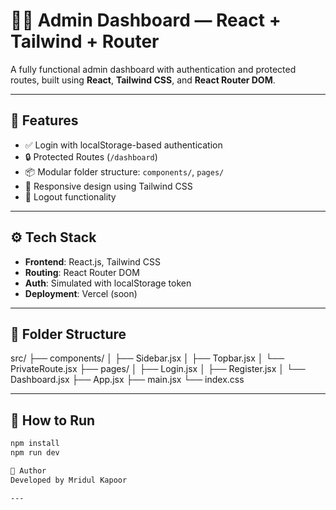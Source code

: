 # 🧑‍💻 Admin Dashboard — React + Tailwind + Router

A fully functional admin dashboard with authentication and protected routes, built using **React**, **Tailwind CSS**, and **React Router DOM**.

---

## 🔑 Features

- ✅ Login with localStorage-based authentication
- 🔒 Protected Routes (`/dashboard`)
- 📦 Modular folder structure: `components/`, `pages/`
- 🌙 Responsive design using Tailwind CSS
- 🚪 Logout functionality

---

## ⚙️ Tech Stack

- **Frontend**: React.js, Tailwind CSS
- **Routing**: React Router DOM
- **Auth**: Simulated with localStorage token
- **Deployment**: Vercel (soon)

---

## 📂 Folder Structure
src/
├── components/
│ ├── Sidebar.jsx
│ ├── Topbar.jsx
│ └── PrivateRoute.jsx
├── pages/
│ ├── Login.jsx
│ ├── Register.jsx
│ └── Dashboard.jsx
├── App.jsx
├── main.jsx
└── index.css

---

## 🚀 How to Run

```bash
npm install
npm run dev

👤 Author
Developed by Mridul Kapoor

---
